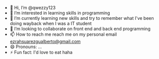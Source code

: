 - 👋 Hi, I’m @qwezzy123
- 👀 I’m interested in learning skills in programming
- 🌱 I’m currently learning new skills and try to remember what I've been doing wayback when I was a IT student
- 💞️ I’m looking to collaborate on front end and back end programming
- 📫 How to reach me reach me on my personal email ezrahsuarezgualberto@gmail.com
- 😄 Pronouns: ...
- ⚡ Fun fact: I'd love to eat haha

<!---
qwezzy123/qwezzy123 is a ✨ special ✨ repository because its `README.md` (this file) appears on your GitHub profile.
You can click the Preview link to take a look at your changes.
--->
